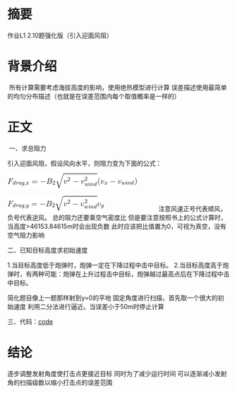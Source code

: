 # 摘要
  作业L1 2.10题强化版（引入迎面风阻）
# 背景介绍
  所有计算需要考虑海拔高度的影响，使用绝热模型进行计算
  误差描述使用最简单的均匀分布描述（也就是在误差范围内每个取值概率是一样的）
# 正文
  一、求总阻力
 
  引入迎面风阻，假设风向水平，则阻力变为下面的公式：
     
  ![](https://github.com/chry0329/compuational_physics_N2014301020159/blob/master/6P-1.gif)
     
  ![](https://github.com/chry0329/compuational_physics_N2014301020159/blob/master/6P-2.gif)
 　　　　  　　　　
  注意风速正号代表顺风，负号代表逆风。 
  总的阻力还要乘空气密度比
  但是要注意按照书上的公式计算时，当高度>46153.84615m时会出现负数
  此时应该把比值置为0，可视为真空，没有空气阻力影响
  
  二、已知目标高度求初始速度
   
  1.当目标高度低于炮弹时，炮弹一定在下降过程中击中目标。
  2.当目标高度高于炮弹时，有两种可能：炮弹在上升过程击中目标，炮弹越过最高点后在下降过程中击中目标。
    
  简化题目像上一题那样射到y=0的平地
  固定角度进行扫描，首先取一个很大的初始速度
  利用二分法进行逼近。当误差小于50m时停止计算
  
  三、代码：[code](https://github.com/chry0329/compuational_physics_N2014301020159/blob/master/Exercise_06.py)

# 结论
  逐步调整发射角度使打击点更接近目标
  同时为了减少运行时间
  可以逐渐减小发射角的扫描级数以缩小打击点的误差范围
